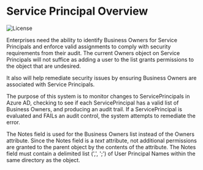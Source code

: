 # Service Principal Overview 

![License](https://img.shields.io/badge/license-MIT-green.svg)

Enterprises need the ability to identify Business Owners for Service Principals and enforce valid assignments to comply with security requirements from their audit. The current Owners object on Service Principals will not suffice as adding a user to the list grants permissions to the object that are undesired.

It also will help remediate security issues by ensuring Business Owners are associated with Service Principals. 

The purpose of this system is to monitor changes to ServicePrincipals in Azure AD, checking to see if each ServicePrincipal has a valid list of Business Owners, and producing an audit trail.  If a ServicePrincipal is evaluated and FAILs an audit control, the system attempts to remediate the error.  

The Notes field is used for the Business Owners list instead of the Owners attribute.  Since the Notes field is a _text_ attribute, not additional permissions are granted to the parent object by the contents of the attribute.  The Notes field must contain a delimited list (',', ';') of User Principal Names within the same directory as the object.  